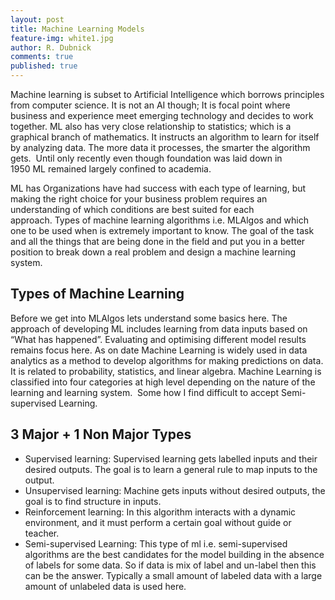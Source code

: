 ```yaml
---
layout: post 
title: Machine Learning Models
feature-img: white1.jpg
author: R. Dubnick
comments: true
published: true
---
```

Machine learning is subset to Artificial Intelligence which borrows principles from computer science. It is not an AI though; It is focal point where business and experience meet emerging technology and decides to work together. ML also has very close relationship to statistics; which is a graphical branch of mathematics. It instructs an algorithm to learn for itself by analyzing data. The more data it processes, the smarter the algorithm gets.  Until only recently even though foundation was laid down in 1950 ML remained largely confined to academia.

ML has Organizations have had success with each type of learning, but making the right choice for your business problem requires an understanding of which conditions are best suited for each approach. Types of machine learning algorithms i.e. MLAlgos and which one to be used when is extremely important to know. The goal of the task and all the things that are being done in the field and put you in a better position to break down a real problem and design a machine learning system.

## Types of Machine Learning
Before we get into MLAlgos lets understand some basics here. The approach of developing ML includes learning from data inputs based on “What has happened”. Evaluating and optimising different model results remains focus here. As on date Machine Learning is widely used in data analytics as a method to develop algorithms for making predictions on data. It is related to probability, statistics, and linear algebra.
Machine Learning is classified into four categories at high level depending on the nature of the learning and learning system.  Some how I find difficult to accept Semi-supervised Learning.
 
## 3 Major + 1 Non Major Types
- Supervised learning: Supervised learning gets labelled inputs and their desired outputs. The goal is to learn a general rule to map inputs to the output.
- Unsupervised learning: Machine gets inputs without desired outputs, the goal is to find structure in inputs. 
- Reinforcement learning: In this algorithm interacts with a dynamic environment, and it must perform a certain goal without guide or teacher.
- Semi-supervised Learning: This type of ml i.e. semi-supervised algorithms are the best candidates for the model building in the absence of labels for some data. So if data is mix of label and un-label then this can be the answer. Typically a small amount of labeled data with a large amount of unlabeled data is used here.
